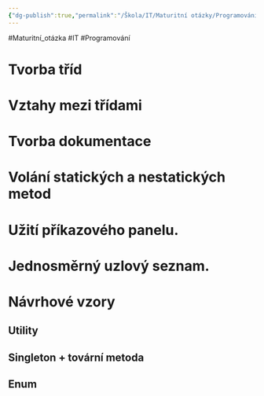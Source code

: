 ```yaml
---
{"dg-publish":true,"permalink":"/Škola/IT/Maturitní otázky/Programování/Vývojové prostředí BlueJ/","created":"2023-12-19T09:15:51.269+01:00","updated":"2024-03-24T22:19:26.549+01:00"}
---
```


#Maturitní_otázka #IT #Programování
# Tvorba tříd 
# Vztahy mezi třídami 
# Tvorba dokumentace 
# Volání statických a nestatických metod
# Užití příkazového panelu. 
# Jednosměrný uzlový seznam. 
# Návrhové vzory 
## Utility 
## Singleton + tovární metoda 
## Enum